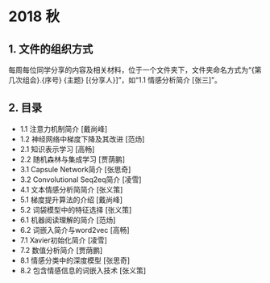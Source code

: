 # 2018 秋

## 1. 文件的组织方式

每周每位同学分享的内容及相关材料，位于一个文件夹下，文件夹命名方式为“{第几次组会}.{序号} {主题} [{分享人}]”，如“1.1 情感分析简介 [张三]”。

## 2. 目录

- 1.1 注意力机制简介 [戴尚峰]
- 1.2 神经网络中梯度下降及其改进 [范炀]
- 2.1 知识表示学习 [高畅]
- 2.2 随机森林与集成学习 [贾荫鹏]
- 3.1 Capsule Network简介 [张思奇]
- 3.2 Convolutional Seq2eq简介 [凌雪]
- 4.1 文本情感分析简简介 [张义策]
- 5.1 梯度提升算法的介绍 [戴尚峰]
- 5.2 词袋模型中的特征选择 [张义策]
- 6.1 机器阅读理解的简介 [范炀]
- 6.2 词嵌入简介与word2vec [高畅]
- 7.1 Xavier初始化简介 [凌雪]
- 7.2 数值分析简介 [贾荫鹏]
- 8.1 情感分类中的深度模型 [张思奇]
- 8.2 包含情感信息的词嵌入技术 [张义策]
